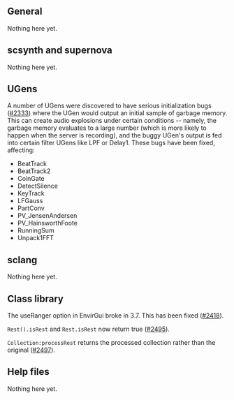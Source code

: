 ## General ##

Nothing here yet.

## scsynth and supernova ##

Nothing here yet.

## UGens ##

A number of UGens were discovered to have serious initialization bugs ([#2333](https://github.com/supercollider/supercollider/issues/2333)) where the UGen would output an initial sample of garbage memory. This can create audio explosions under certain conditions -- namely, the garbage memory evaluates to a large number (which is more likely to happen when the server is recording), and the buggy UGen's output is fed into certain filter UGens like LPF or Delay1. These bugs have been fixed, affecting:

- BeatTrack
- BeatTrack2
- CoinGate
- DetectSilence
- KeyTrack
- LFGauss
- PartConv
- PV_JensenAndersen
- PV_HainsworthFoote
- RunningSum
- Unpack1FFT

## sclang ##

Nothing here yet.

## Class library ##

The useRanger option in EnvirGui broke in 3.7. This has been fixed ([#2418](https://github.com/supercollider/supercollider/pull/2418)).

`Rest().isRest` and `Rest.isRest` now return true ([#2495](https://github.com/supercollider/supercollider/pull/2495)).

`Collection:processRest` returns the processed collection rather than the original ([#2497](https://github.com/supercollider/supercollider/pull/2497)).

## Help files ##

Nothing here yet.
